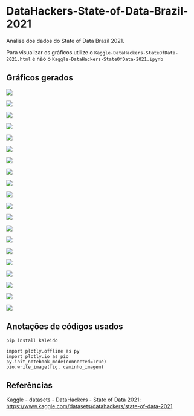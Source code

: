 # DataHackers-State-of-Data-Brazil-2021
Análise dos dados do State of Data Brazil 2021.

Para visualizar os gráficos utilize o `Kaggle-DataHackers-StateOfData-2021.html` 
e não o `Kaggle-DataHackers-StateOfData-2021.ipynb`

## Gráficos gerados
![](/imgs/Quantidade_por_Atuacao.png)

![](/imgs/Quantidade_por_Cargo_Atual.png)

![](/imgs/Distribuicao_de_Idades_por_Atuacao.png)

![](/imgs/Quantidade_por_faixa_salarial.png)

![](/imgs/Quantidade_por_faixa_salarial_e_cargo.png)

![](/imgs/Engenheiros_de_Dados_por_Nivel_e_Nivel_de_Ensino.png)

![](/imgs/Quantidade_de_Engenheiros_de_Dados_por_Faixa_Salarial_e_Nivel.png)

![](/imgs/Ferramentas_usadas_por_Engenheiros_de_Dados.png)

![](/imgs/Plataformas_usadas_por_Engenheiros_de_Dados.png)

![](/imgs/Analistas_de_BI_por_Nivel_e_Nivel_de_Ensino.png)

![](/imgs/Quantidade_de_Analistas_de_BI_por_Faixa_Salarial_e_Nivel.png)

![](/imgs/Ferramentas_usadas_por_Analistas_de_BI.png)

![](/imgs/Analistas_de_Dados_por_Nivel_e_Nivel_de_Ensino.png)

![](/imgs/Quantidade_de_Analistas_de_Dados_por_Faixa_Salarial_e_Nivel.png)

![](/imgs/Ferramentas_usadas_por_Analistas_de_Dados.png)

![](/imgs/_Linguagens_e_Fontes_de_Dados_usadas_por_Analistas_de_BI.png)

![](/imgs/_Linguagens_e_Fontes_de_Dados_usadas_por_Analistas_de_dados.png)

![](/imgs/Cientistas_de_Dados_por_Nivel_e_Nivel_de_Ensino.png)

![](/imgs/Quantidade_de_Cientistas_de_Dados_por_Faixa_Salarial_e_Nivel.png)

![](/imgs/_Linguagens_Tecnicas_e_Metodos_usados_por_Cientistas_de_Dados.png)


## Anotações de códigos usados
`pip install kaleido`

```
import plotly.offline as py
import plotly.io as pio
py.init_notebook_mode(connected=True)
pio.write_image(fig, caminho_imagem)
```

## Referências
Kaggle - datasets - DataHackers - State of Data 2021:
https://www.kaggle.com/datasets/datahackers/state-of-data-2021